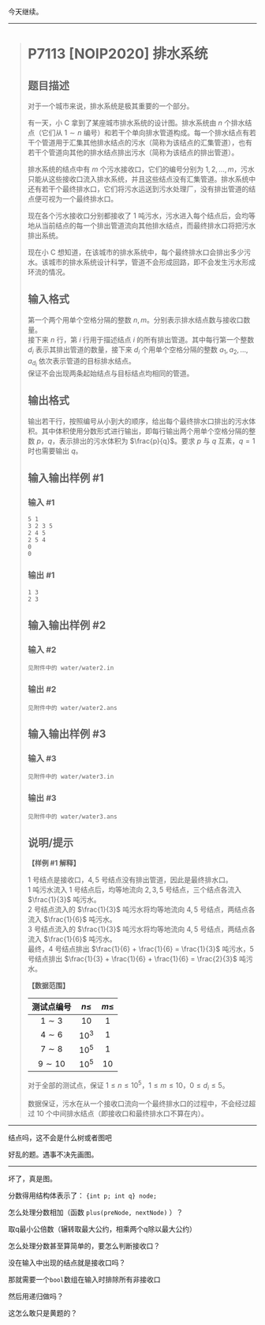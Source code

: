 今天继续。

<hr>

> # P7113 [NOIP2020] 排水系统
>
> ## 题目描述
>
> 对于一个城市来说，排水系统是极其重要的一个部分。
>
> 有一天，小 C 拿到了某座城市排水系统的设计图。排水系统由 $n$ 个排水结点（它们从 $1 \sim n$ 编号）和若干个单向排水管道构成。每一个排水结点有若干个管道用于汇集其他排水结点的污水（简称为该结点的汇集管道），也有若干个管道向其他的排水结点排出污水（简称为该结点的排出管道）。
>
> 排水系统的结点中有 $m$ 个污水接收口，它们的编号分别为 $1, 2, \ldots , m$，污水只能从这些接收口流入排水系统，并且这些结点没有汇集管道。排水系统中还有若干个最终排水口，它们将污水运送到污水处理厂，没有排出管道的结点便可视为一个最终排水口。
>
> 现在各个污水接收口分别都接收了 $1$ 吨污水，污水进入每个结点后，会均等地从当前结点的每一个排出管道流向其他排水结点，而最终排水口将把污水排出系统。
>
> 现在小 C 想知道，在该城市的排水系统中，每个最终排水口会排出多少污水。该城市的排水系统设计科学，管道不会形成回路，即不会发生污水形成环流的情况。
>
> ## 输入格式
>
> 第一个两个用单个空格分隔的整数 $n, m$。分别表示排水结点数与接收口数量。  
> 接下来 $n$ 行，第 $i$ 行用于描述结点 $i$ 的所有排出管道。其中每行第一个整数 $d_i$ 表示其排出管道的数量，接下来 $d_i$ 个用单个空格分隔的整数 $a_1, a_2, \ldots , a_{d_i}$ 依次表示管道的目标排水结点。  
> 保证不会出现两条起始结点与目标结点均相同的管道。
>
> ## 输出格式
>
> 输出若干行，按照编号从小到大的顺序，给出每个最终排水口排出的污水体积。其中体积使用分数形式进行输出，即每行输出两个用单个空格分隔的整数 $p$，$q$，表示排出的污水体积为 $\frac{p}{q}$。要求 $p$ 与 $q$ 互素，$q = 1$ 时也需要输出 $q$。
>
> ## 输入输出样例 #1
>
> ### 输入 #1
>
> ```
> 5 1
> 3 2 3 5
> 2 4 5
> 2 5 4
> 0
> 0
> ```
>
> ### 输出 #1
>
> ```
> 1 3
> 2 3
> ```
>
> ## 输入输出样例 #2
>
> ### 输入 #2
>
> ```
> 见附件中的 water/water2.in
> ```
>
> ### 输出 #2
>
> ```
> 见附件中的 water/water2.ans
> ```
>
> ## 输入输出样例 #3
>
> ### 输入 #3
>
> ```
> 见附件中的 water/water3.in
> ```
>
> ### 输出 #3
>
> ```
> 见附件中的 water/water3.ans
> ```
>
> ## 说明/提示
>
> **【样例 #1 解释】**
>
> $1$ 号结点是接收口，$4, 5$ 号结点没有排出管道，因此是最终排水口。  
> $1$ 吨污水流入 $1$ 号结点后，均等地流向 $2, 3, 5$ 号结点，三个结点各流入 $\frac{1}{3}$ 吨污水。  
> $2$ 号结点流入的 $\frac{1}{3}$ 吨污水将均等地流向 $4, 5$ 号结点，两结点各流入 $\frac{1}{6}$ 吨污水。  
> $3$ 号结点流入的 $\frac{1}{3}$ 吨污水将均等地流向 $4, 5$ 号结点，两结点各流入 $\frac{1}{6}$ 吨污水。  
> 最终，$4$ 号结点排出 $\frac{1}{6} + \frac{1}{6} = \frac{1}{3}$ 吨污水，$5$ 号结点排出 $\frac{1}{3} + \frac{1}{6} + \frac{1}{6} = \frac{2}{3}$ 吨污水。
>
> **【数据范围】**
>
> | 测试点编号  | $n \le$  | $m \le$ |
> | :---------: | :------: | :-----: |
> | $1 \sim 3$  |   $10$   |   $1$   |
> | $4 \sim 6$  | ${10}^3$ |   $1$   |
> | $7 \sim 8$  | ${10}^5$ |   $1$   |
> | $9 \sim 10$ | ${10}^5$ |  $10$   |
>
> 对于全部的测试点，保证 $1 \le n \le {10}^5$，$1 \le m \le 10$，$0 \le d_i \le 5$。
>
> 数据保证，污水在从一个接收口流向一个最终排水口的过程中，不会经过超过 $10$ 个中间排水结点（即接收口和最终排水口不算在内）。

<hr>

结点吗，这不会是什么树或者图吧

好乱的题。遇事不决先画图。

<hr>

坏了，真是图。

分数得用结构体表示了： `{int p; int q} node;`

怎么处理分数相加（函数 `plus(preNode, nextNode)` ）？

取q最小公倍数（辗转取最大公约，相乘两个q除以最大公约）

怎么处理分数甚至算简单的，要怎么判断接收口？

没在输入中出现的结点就是接收口吗？

那就需要一个`bool`数组在输入时排除所有非接收口

然后用递归做吗？

这怎么敢只是黄题的？

